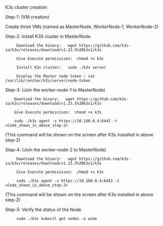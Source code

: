 K3s cluster creation:

Step-1: (VM creation)

Create three VMs (named as MasterNode, WorkerNode-1, WorkerNode-2)

Step-2: Install K3S cluster in MasterNode.​

         Download the binary:   wget https://github.com/k3s-io/k3s/releases/download/v1.23.5%2Bk3s1/k3s     ​

         Give Execute permissison:  chmod +x k3s ​

         Install K3s cluster:   sudo ./k3s server​
         
         Display the Master node token : cat /var/lib/rancher/k3s/server/node-token​


Step-3: (Join the worker-node-1 to MasterNode)

        Download the binary:   wget https://github.com/k3s-io/k3s/releases/download/v1.23.5%2Bk3s1/k3s     ​

        Give Execute permissison:  chmod +x k3s ​
        
        sudo ./k3s agent -s https://10.160.0.4:6443 -t <Code_shown_in_above_step-2>​

(This command will be shown on the screen after K3s installed in above step-2)

Step-4: (Join the worker-node-2 to MasterNode)

         Download the binary:   wget https://github.com/k3s-io/k3s/releases/download/v1.23.5%2Bk3s1/k3s     ​

         Give Execute permissison:  chmod +x k3s ​
         
         sudo ./k3s agent -s https://10.160.0.4:6443 -t <Code_shown_in_above_step-2>​

(This command will be shown on the screen after K3s installed in above step-2)

Step-5: Verify the status of the Node

         sudo ./k3s kubectl get nodes -o wide​
